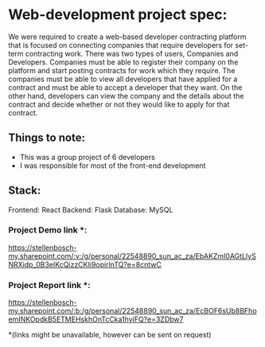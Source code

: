 # Web-development project spec:
We were required to create a web-based developer contracting platform that is focused on
connecting companies that require developers for set-term contracting work. There was two
types of users, Companies and Developers. Companies must be able to register their company
on the platform and start posting contracts for work which they require. The companies must be
able to view all developers that have applied for a contract and must be able to accept a
developer that they want. On the other hand, developers can view the company and the details 
about the contract and decide whether or not they would like to apply for that contract.


## Things to note:
- This was a group project of 6 developers
- I was responsible for most of the front-end development

## Stack:
Frontend: React
Backend: Flask
Database: MySQL


### Project Demo link *: 
https://stellenbosch-my.sharepoint.com/:v:/g/personal/22548890_sun_ac_za/EbAKZmI0AGtLlySNRXidp_0B3eIKcQizzCKIi9opirlnTQ?e=8cntwC


### Project Report link *: 
https://stellenbosch-my.sharepoint.com/:b:/g/personal/22548890_sun_ac_za/EcBOF6sUb8BFhoemINKOpdkB5ETMEHskhOnTcCka1hyiFQ?e=3ZDbw7

*(links might be unavailable, however can be sent on request)
